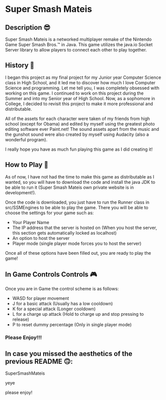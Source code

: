# Super Smash Mateis

## Description 😎
Super Smash Mateis is a networked multiplayer remake of the Nintendo Game Super Smash Bros.™ in Java. This game utilizes the java.io Socket Server library to allow players to connect each other to play together.

## History 📖
I began this project as my final project for my Junior year Computer Science class in High School, and it led me to discover how much I love Computer Science and programming. Let me tell you, I was completely obsessed with working on this game. I continued to work on this project during the Summer and into my Senior year of High School. Now, as a sophomore in College, I decided to revisit this project to make it more professional and distributable.

All of the assets for each character were taken of my friends from high school (except for Obama) and edited by myself using the greatest photo editing software ever Paint.net! The sound assets apart from the music and the gunshot sound were also created by myself using Audacity (also a wonderful program).

I really hope you have as much fun playing this game as I did creating it!

## How to Play 👾
As of now, I have not had the time to make this game as distributable as I wanted, so you will have to download the code and install the java JDK to be able to run it (Super Smash Mateis own private website is in development!).

Once the code is downloaded, you just have to run the Runner class in src/SSMEngines to be able to play the game. There you will be able to choose the settings for your game such as:
- Your Player Name
- The IP address that the server is hosted on (When you host the server, this section gets automatically locked as localhost)
- An option to host the server
- Player mode (single player mode forces you to host the server) 

Once all of these options have been filled out, you are ready to play the game!

## In Game Controls Controls 🎮
Once you are in Game the control scheme is as follows:
- WASD for player movement
- J for a basic attack (Usually has a low cooldown)
- K for a special attack (Longer cooldown)
- L for a charge up attack (Hold to charge up and stop pressing to release)
- P to reset dummy percentage (Only in single player mode)

### Please Enjoy!!!

## In case you missed the aesthetics of the previous README 🙃:

SuperSmashMateis

yeye

please enjoy!
